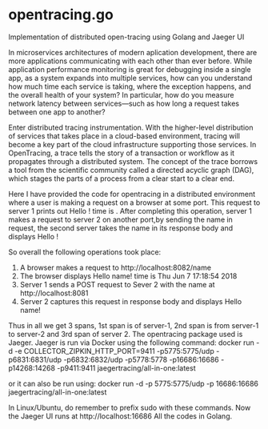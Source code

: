 # opentracing.go
Implementation of distributed open-tracing using Golang and Jaeger UI

In microservices architectures of modern aplication development, there are more applications communicating with each other than ever before. While application performance monitoring is great for debugging inside a single app, as a system expands into multiple services, how can you understand how much time each service is taking, where the exception happens, and the overall health of your system? In particular, how do you measure network latency between services—such as how long a request takes between one app to another?

Enter distributed tracing instrumentation. With the higher-level distribution of services that takes place in a cloud-based environment, tracing will become a key part of the cloud infrastructure supporting those services. In OpenTracing, a trace tells the story of a transaction or workflow as it propagates through a distributed system. The concept of the trace borrows a tool from the scientific community called a directed acyclic graph (DAG), which stages the parts of a process from a clear start to a clear end.

Here I have provided the code for opentracing in a distributed environment where a user is making a request on a browser at some port. This request to server 1 prints out Hello <name>! time is <current time>. After completing this operation, server 1 makes a request to server 2 on another port,by sending the name in request, the second server takes the name in its response body and displays Hello <name>!

So overall the following operations took place:
1) A browser makes a request to http://localhost:8082/name
2) The browser displays Hello name! time is Thu Jun  7 17:18:54 2018
3) Server 1 sends a POST request to Sever 2 with the name at http://localhost:8081
4) Server 2 captures this request in response body and displays Hello name!

Thus in all we get 3 spans, 1st span is of server-1, 2nd span is from server-1 to server-2 and 3rd span of server 2.
The opentracing package used is Jaeger.
Jaeger is run via Docker using the following command:
docker run -d -e COLLECTOR_ZIPKIN_HTTP_PORT=9411 -p5775:5775/udp -p6831:6831/udp -p6832:6832/udp   -p5778:5778 -p16686:16686 -p14268:14268 -p9411:9411 jaegertracing/all-in-one:latest

or it can also be run using:
docker run -d -p 5775:5775/udp -p 16686:16686 jaegertracing/all-in-one:latest

In Linux/Ubuntu, do remember to prefix sudo with these commands.
Now the Jaeger UI runs at http://localhost:16686 
All the codes in Golang.

